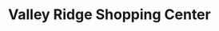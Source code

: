 ---
title: "Valley Ridge Shopping Center"
url: /wayne/valley-ridge-shopping-center/
shop: Einkaufszentrum
---